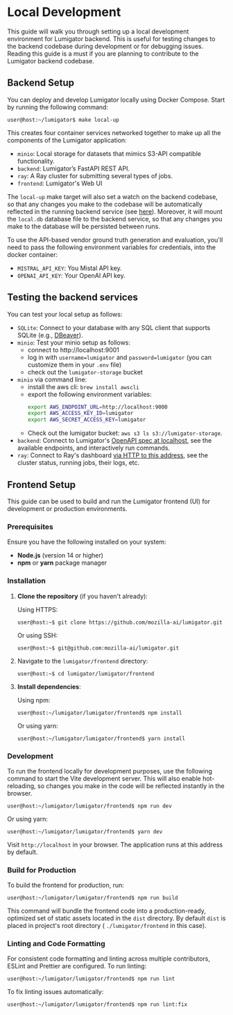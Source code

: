 # Local Development

This guide will walk you through setting up a local development environment for Lumigator backend.
This is useful for testing changes to the backend codebase during development or for debugging
issues. Reading this guide is a must if you are planning to contribute to the Lumigator backend
codebase.

## Backend Setup

You can deploy and develop Lumigator locally using Docker Compose. Start by running the following
command:

```console
user@host:~/lumigator$ make local-up
```

This creates four container services networked together to make up all the components of the
Lumigator application:

- `minio`: Local storage for datasets that mimics S3-API compatible functionality.
- `backend`: Lumigator’s FastAPI REST API.
- `ray`: A Ray cluster for submitting several types of jobs.
- `frontend`: Lumigator's Web UI

The `local-up` make target will also set a watch on the backend codebase, so that any changes you
make to the codebase will be automatically reflected in the running backend service (see
[here](../../../.devcontainer/docker-compose.override.yaml)). Moreover, it will mount the `local.db`
database file to the backend service, so that any changes you make to the database will be
persisted between runs.

To use the API-based vendor ground truth generation and evaluation, you'll need to pass the
following environment variables for credentials, into the docker container:

- `MISTRAL_API_KEY`: You Mistal API key.
- `OPENAI_API_KEY`: Your OpenAI API key.

## Testing the backend services

You can test your local setup as follows:

- `SQLite`: Connect to your database with any SQL client that supports SQLite
  (e.g., [DBeaver](https://dbeaver.io/)).
- `minio`: Test your minio setup as follows:
    - connect to http://localhost:9001
    - log in with `username=lumigator` and `password=lumigator` (you can customize them in your `.env` file)
    - check out the `lumigator-storage` bucket
- `minio` via command line:
    - install the aws cli: `brew install awscli`
    - export the following environment variables:
      ```bash
      export AWS_ENDPOINT_URL=http://localhost:9000
      export AWS_ACCESS_KEY_ID=lumigator
      export AWS_SECRET_ACCESS_KEY=lumigator
      ```
    - Check out the lumigator bucket: `aws s3 ls s3://lumigator-storage`.
 - `backend`: Connect to Lumigator's [OpenAPI spec at localhost](http://localhost/docs#), see the
   available endpoints, and interactively run commands.
 - `ray`: Connect to Ray's dashboard [via HTTP to this address](http://localhost:8265/), see the
   cluster status, running jobs, their logs, etc.

## Frontend Setup

This guide can be used to build and run the Lumigator frontend (UI) for development or production environments.

### Prerequisites

Ensure you have the following installed on your system:

- **Node.js** (version 14 or higher)
- **npm** or **yarn** package manager

### Installation

1. **Clone the repository** (if you haven't already):

   Using HTTPS:

   ```console
   user@host:~$ git clone https://github.com/mozilla-ai/lumigator.git
   ```

   Or using SSH:

   ```console
   user@host:~$ git@github.com:mozilla-ai/lumigator.git
   ```

1. Navigate to the `lumigator/frontend` directory:

   ```console
   user@host:~$ cd lumigator/lumigator/frontend
   ```

1. **Install dependencies**:

   Using npm:

   ```console
   user@host:~/lumigator/lumigator/frontend$ npm install
   ```

   Or using yarn:

   ```console
   user@host:~/lumigator/lumigator/frontend$ yarn install
   ```

### Development

To run the frontend locally for development purposes, use the following command to start the Vite development server. This will also enable hot-reloading, so changes you make in the code will be reflected instantly in the browser.

```console
user@host:~/lumigator/lumigator/frontend$ npm run dev
```

Or using yarn:

```console
user@host:~/lumigator/lumigator/frontend$ yarn dev
```

Visit `http://localhost` in your browser. The application runs at this address by default.

### Build for Production

To build the frontend for production, run:

```console
user@host:~/lumigator/lumigator/frontend$ npm run build
```

This command will bundle the frontend code into a production-ready, optimized set of static assets located in the `dist` directory. By default `dist` is placed in project's root directory ( `./lumigator/frontend` in this case).

### Linting and Code Formatting

For consistent code formatting and linting across multiple contributors, ESLint and Prettier are configured. To run linting:

```console
user@host:~/lumigator/lumigator/frontend$ npm run lint
```

To fix linting issues automatically:

```console
user@host:~/lumigator/lumigator/frontend$ npm run lint:fix
```
